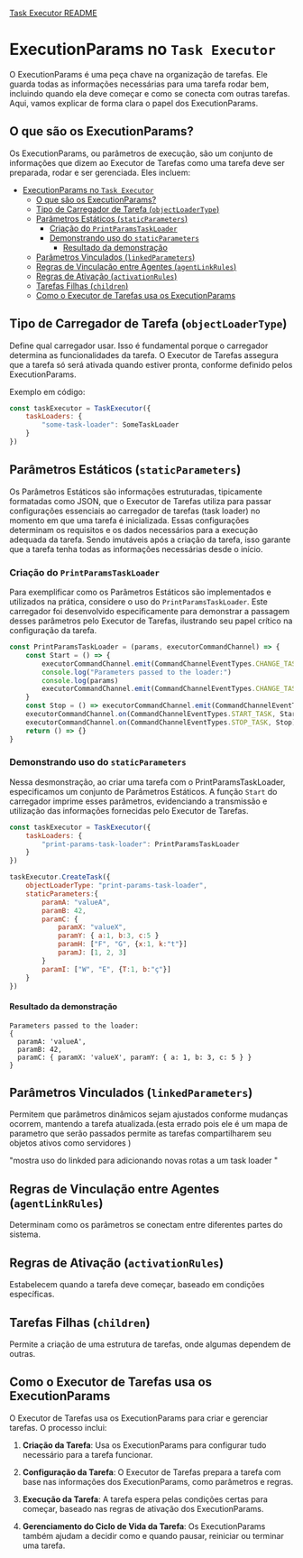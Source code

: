 [Task Executor README](../README.md)

# ExecutionParams no `Task Executor`

O ExecutionParams é uma peça chave na organização de tarefas. Ele guarda todas as informações necessárias para uma tarefa rodar bem, incluindo quando ela deve começar e como se conecta com outras tarefas. Aqui, vamos explicar de forma clara o papel dos ExecutionParams.

## O que são os ExecutionParams?

Os ExecutionParams, ou parâmetros de execução, são um conjunto de informações que dizem ao Executor de Tarefas como uma tarefa deve ser preparada, rodar e ser gerenciada. Eles incluem:

- [ExecutionParams no `Task Executor`](#executionparams-no-task-executor)
  - [O que são os ExecutionParams?](#o-que-são-os-executionparams)
  - [Tipo de Carregador de Tarefa (`objectLoaderType`)](#tipo-de-carregador-de-tarefa-objectloadertype)
  - [Parâmetros Estáticos (`staticParameters`)](#parâmetros-estáticos-staticparameters)
    - [Criação do `PrintParamsTaskLoader`](#criação-do-printparamstaskloader)
    - [Demonstrando uso do `staticParameters`](#demonstrando-uso-do-staticparameters)
      - [Resultado da demonstração](#resultado-da-demonstração)
  - [Parâmetros Vinculados (`linkedParameters`)](#parâmetros-vinculados-linkedparameters)
  - [Regras de Vinculação entre Agentes (`agentLinkRules`)](#regras-de-vinculação-entre-agentes-agentlinkrules)
  - [Regras de Ativação (`activationRules`)](#regras-de-ativação-activationrules)
  - [Tarefas Filhas (`children`)](#tarefas-filhas-children)
  - [Como o Executor de Tarefas usa os ExecutionParams](#como-o-executor-de-tarefas-usa-os-executionparams)

## Tipo de Carregador de Tarefa (`objectLoaderType`)
Define qual carregador usar. Isso é fundamental porque o carregador determina as funcionalidades da tarefa. O Executor de Tarefas assegura que a tarefa só será ativada quando estiver pronta, conforme definido pelos ExecutionParams.

Exemplo em código:
```javascript
const taskExecutor = TaskExecutor({
    taskLoaders: {
        "some-task-loader": SomeTaskLoader
    }
})
```
## Parâmetros Estáticos (`staticParameters`)

Os Parâmetros Estáticos são informações estruturadas, tipicamente formatadas como JSON, que o Executor de Tarefas utiliza para passar configurações essenciais ao carregador de tarefas (task loader) no momento em que uma tarefa é inicializada. Essas configurações determinam os requisitos e os dados necessários para a execução adequada da tarefa. Sendo imutáveis após a criação da tarefa, isso garante que a tarefa tenha todas as informações necessárias desde o início.

### Criação do `PrintParamsTaskLoader`

Para exemplificar como os Parâmetros Estáticos são implementados e utilizados na prática, considere o uso do `PrintParamsTaskLoader`. Este carregador foi desenvolvido especificamente para demonstrar a passagem desses parâmetros pelo Executor de Tarefas, ilustrando seu papel crítico na configuração da tarefa.

```javascript
const PrintParamsTaskLoader = (params, executorCommandChannel) => {
    const Start = () => {
        executorCommandChannel.emit(CommandChannelEventTypes.CHANGE_TASK_STATUS, TaskStatusTypes.STARTING)
        console.log("Parameters passed to the loader:")
        console.log(params)
        executorCommandChannel.emit(CommandChannelEventTypes.CHANGE_TASK_STATUS, TaskStatusTypes.FINISHED)
    }
    const Stop = () => executorCommandChannel.emit(CommandChannelEventTypes.CHANGE_TASK_STATUS, TaskStatusTypes.TERMINATED)
    executorCommandChannel.on(CommandChannelEventTypes.START_TASK, Start)
    executorCommandChannel.on(CommandChannelEventTypes.STOP_TASK, Stop)
    return () => {}
}
```
### Demonstrando uso do `staticParameters`
Nessa desmonstração, ao criar uma tarefa com o PrintParamsTaskLoader, especificamos um conjunto de Parâmetros Estáticos. A função `Start` do carregador imprime esses parâmetros, evidenciando a transmissão e utilização das informações fornecidas pelo Executor de Tarefas.

```javascript
const taskExecutor = TaskExecutor({
    taskLoaders: {
        "print-params-task-loader": PrintParamsTaskLoader
    }
})

taskExecutor.CreateTask({
    objectLoaderType: "print-params-task-loader",
    staticParameters:{
        paramA: "valueA",
        paramB: 42,
        paramC: {
            paramX: "valueX",
            paramY: { a:1, b:3, c:5 }
            paramH: ["F", "G", {x:1, k:"t"}]
            paramJ: [1, 2, 3]
        }
        paramI: ["W", "E", {T:1, b:"ç"}]
    }
})
```
#### Resultado da demonstração
```
Parameters passed to the loader:
{
  paramA: 'valueA',
  paramB: 42,
  paramC: { paramX: 'valueX', paramY: { a: 1, b: 3, c: 5 } }
}
```

## Parâmetros Vinculados (`linkedParameters`)
Permitem que parâmetros dinâmicos sejam ajustados conforme mudanças ocorrem, mantendo a tarefa atualizada.(esta errado pois ele é um mapa de parametro que serão passados permite as tarefas compartilharem seu objetos ativos como servidores )

"mostra uso do linkded para adicionando novas rotas a um task loader "

## Regras de Vinculação entre Agentes (`agentLinkRules`)
Determinam como os parâmetros se conectam entre diferentes partes do sistema.

## Regras de Ativação (`activationRules`)
Estabelecem quando a tarefa deve começar, baseado em condições específicas.

## Tarefas Filhas (`children`)
Permite a criação de uma estrutura de tarefas, onde algumas dependem de outras.

## Como o Executor de Tarefas usa os ExecutionParams

O Executor de Tarefas usa os ExecutionParams para criar e gerenciar tarefas. O processo inclui:

1. **Criação da Tarefa**: Usa os ExecutionParams para configurar tudo necessário para a tarefa funcionar.

2. **Configuração da Tarefa**: O Executor de Tarefas prepara a tarefa com base nas informações dos ExecutionParams, como parâmetros e regras.

3. **Execução da Tarefa**: A tarefa espera pelas condições certas para começar, baseado nas regras de ativação dos ExecutionParams.

4. **Gerenciamento do Ciclo de Vida da Tarefa**: Os ExecutionParams também ajudam a decidir como e quando pausar, reiniciar ou terminar uma tarefa.

